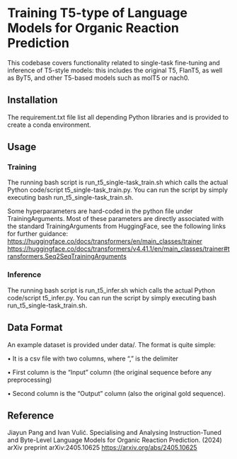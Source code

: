 # Training T5-type of Language Models for Organic Reaction Prediction
This codebase covers functionality related to single-task fine-tuning and inference of T5-style models: this includes the original T5, FlanT5, as well as ByT5, and other T5-based models such as molT5 or nach0.

## Installation
The requirement.txt file list all depending Python libraries and is provided to create a conda environment.

## Usage

### Training

The running bash script is run_t5_single-task_train.sh which calls the actual Python code/script t5_single-task_train.py. You can run the script by simply executing bash run_t5_single-task_train.sh.

Some hyperparameters are hard-coded in the python file under TrainingArguments. Most of these parameters are directly associated with the standard TrainingArguments from HuggingFace, see the following links for further guidance:
https://huggingface.co/docs/transformers/en/main_classes/trainer
https://huggingface.co/docs/transformers/v4.41.1/en/main_classes/trainer#transformers.Seq2SeqTrainingArguments

### Inference

The running bash script is run_t5_infer.sh which calls the actual Python code/script t5_infer.py. You can run the script by simply executing bash run_t5_single-task_train.sh.


## Data Format

An example dataset is provided under data/. The format is quite simple:

•	It is a csv file with two columns, where “,” is the delimiter

•	First column is the “Input” column (the original sequence before any preprocessing)

•	Second column is the “Output” column (also the original gold sequence).

## Reference
Jiayun Pang and Ivan Vulić. Specialising and Analysing Instruction-Tuned and Byte-Level Language Models for Organic Reaction Prediction. (2024) arXiv preprint arXiv:2405.10625
https://arxiv.org/abs/2405.10625
